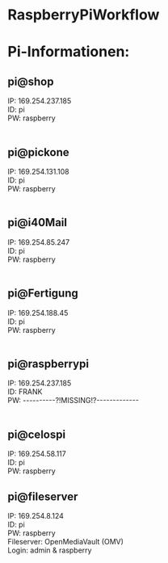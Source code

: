 # RaspberryPiWorkflow

# Pi-Informationen:
## pi@shop <br>
IP: 169.254.237.185 <br>
ID: pi <br>
PW: raspberry <br>
 <br>

## pi@pickone <br>
IP: 169.254.131.108 <br>
ID: pi <br>
PW: raspberry <br>
 <br>

## pi@i40Mail <br>
IP: 169.254.85.247 <br>
ID: pi <br>
PW: raspberry <br>
 <br>

## pi@Fertigung <br>
IP: 169.254.188.45 <br>
ID: pi <br>
PW: raspberry <br>
 <br>

## pi@raspberrypi <br>
IP: 169.254.237.185 <br>
ID: FRANK <br>
PW: ----------?!MISSING!?------------- <br>
 <br>

## pi@celospi <br>
IP: 169.254.58.117 <br>
ID: pi <br>
PW: raspberry <br>

## pi@fileserver <br>
IP: 169.254.8.124 <br>
ID: pi <br>
PW: raspberry <br>
Fileserver: OpenMediaVault (OMV) <br>
  Login: admin & raspberry <br>
